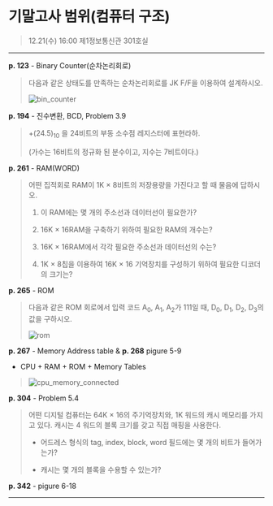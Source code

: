 기말고사 범위(컴퓨터 구조)
==========================

> 12.21(수) 16:00 제1정보통신관 301호실

---

**p. 123** - Binary Counter(순차논리회로)

> 다음과 같은 상태도를 만족하는 순차논리회로를 JK F/F을 이용하여 설계하시오.
>
> ![bin_counter](http://itstudy.dothome.co.kr/files/attach/images/639/936/b28ab0727f69d87a27417903a646a0c8.png)

**p. 194** - 진수변환, BCD, Problem 3.9

> +(24.5)<sub>10</sub> 을 24비트의 부동 소수점 레지스터에 표현라하.
>
> (가수는 16비트의 정규화 된 분수이고, 지수는 7비트이다.)

**p. 261** - RAM(WORD)

> 어떤 집적회로 RAM이 1K × 8비트의 저장용량을 가진다고 할 때 물음에 답하시오.
>
> 1.	이 RAM에는 몇 개의 주소선과 데이터선이 필요한가?
>
> 2.	16K × 16RAM을 구축하기 위하여 필요한 RAM의 개수는?
>
> 3.	16K × 16RAM에서 각각 필요한 주소선과 데이터선의 수는?
>
> 4.	1K × 8칩을 이용하여 16K × 16 기억장치를 구성하기 위하여 필요한 디코더의 크기는?
>

**p. 265** - ROM

> 다음과 같은 ROM 회로에서 입력 코드 A<sub>0</sub>, A<sub>1</sub>, A<sub>2</sub>가 111일 때, D<sub>0</sub>, D<sub>1</sub>, D<sub>2</sub>, D<sub>3</sub>의 값을 구하시오.
>
> ![rom](http://itstudy.dothome.co.kr/files/attach/images/639/936/b28ab0727f69d87a27417903a646a0c8_2.png)

**p. 267** - Memory Address table & **p. 268** pigure 5-9

-	CPU + RAM + ROM + Memory Tables

> ![cpu_memory_connected](http://itstudy.dothome.co.kr/files/attach/images/639/936/b28ab0727f69d87a27417903a646a0c8_1.png)

**p. 304** - Problem 5.4

> 어떤 디지털 컴퓨터는 64K × 16의 주기억장치와, 1K 워드의 캐시 메모리를 가지고 있다. 캐시는 4 워드의 블록 크기를 갖고 직접 매핑을 사용한다.
>
> -	어드레스 형식의 tag, index, block, word 필드에는 몇 개의 비트가 들어가는가?
>
> -	캐시는 몇 개의 블록을 수용할 수 있는가?
>

**p. 342** - pigure 6-18

---
